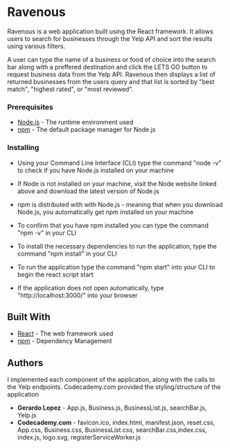 # Ravenous
Ravenous is a web application built using the React framework. It allows users to search for businesses through the Yelp API and sort the results using various filters.

A user can type the name of a business or food of choice into the search bar along with a preffered destination and click the LETS GO button to request business data from the Yelp API. Ravenous then displays a list of returned businesses from the users query and that list is sorted by "best match", "highest rated", or "most reviewed". 


### Prerequisites
* [Node.js](https://nodejs.org/en/) - The runtime environment used
* [npm](https://www.npmjs.com/) - The default package manager for Node.js


### Installing
* Using your Command Line Interface (CLI) type the command "node -v" to check if you have Node.js installed on your machine
* If Node is not installed on your machine, visit the Node website linked above and download the latest version of Node.js
* npm is distributed with with Node.js - meaning that when you download Node.js, you automatically get npm installed on your machine
* To confirm that you have npm installed you can type the command "npm -v" in your CLI

* To install the necessary dependencies to run the application, type the command "npm install" in your CLI
* To run the application type the command "npm start" into your CLI to begin the react script start
* If the application does not open automatically, type "http://localhost:3000/" into your browser


## Built With
* [React](https://reactjs.org/docs/getting-started.html) - The web framework used
* [npm](https://www.npmjs.com/) - Dependency Management


## Authors
I implemented each component of the application, along with the calls to the Yelp endpoints. Codecademy.com provided the styling/structure of the application
* **Gerardo Lopez** - App.js, Business.js, BusinessList.js, searchBar.js, Yelp.js 
* **Codecademy.com** - favicon.ico, index.html, manifest.json, reset.css, App.css, Business.css, BusinessList.css, searchBar.css,index.css, index.js, logo.svg, registerServiceWorker.js